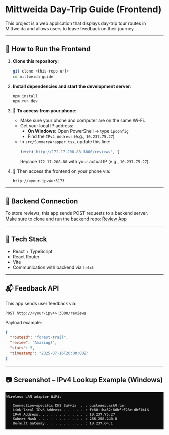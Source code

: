# Mittweida Day-Trip Guide (Frontend)

This project is a web application that displays day-trip tour routes in Mittweida and allows users to leave feedback on their journey.

---

## 🚀 How to Run the Frontend

1. **Clone this repository**:
   ```bash
   git clone <this-repo-url>
   cd mittweida-guide
   ```

2. **Install dependencies and start the development server**:
   ```bash
   npm install
   npm run dev
   ```

3. 📱 **To access from your phone**:

    - Make sure your phone and computer are on the same Wi-Fi.
    - Get your local IP address:
        - **On Windows:** Open PowerShell → type `ipconfig`
        - Find the `IPv4 Address` (e.g., `10.237.75.27`)
    - In `src/SummaryWrapper.tsx`, update this line:
      ```ts
      fetch('http://172.17.208.88:3000/reviews', {
      ```
      Replace `172.17.208.88` with your actual IP (e.g., `10.237.75.27`).

4. 🔗 Then access the frontend on your phone via:
   ```
   http://<your-ipv4>:5173
   ```

---

## 🔁 Backend Connection

To store reviews, this app sends POST requests to a backend server.  
Make sure to clone and run the backend repo: [Review App](https://github.com/DaniyarKz0205/mittweida-backend)

---

## 🧠 Tech Stack

- React + TypeScript
- React Router
- Vite
- Communication with backend via `fetch`

---

## 📬 Feedback API

This app sends user feedback via:
```
POST http://<your-ipv4>:3000/reviews
```

Payload example:
```json
{
  "routeId": "forest-trail",
  "review": "Amazing!",
  "stars": 5,
  "timestamp": "2025-07-16T20:00:00Z"
}
```

---

## 📷 Screenshot – IPv4 Lookup Example (Windows)

![IPv4 Address Example](./public/ipconfig.png)

